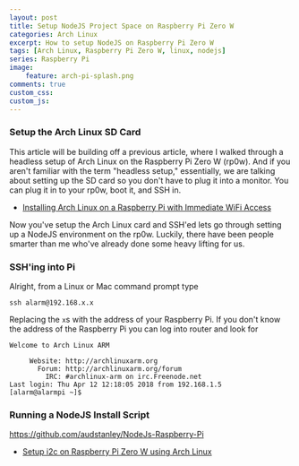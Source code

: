 ```yaml
---
layout: post
title: Setup NodeJS Project Space on Raspberry Pi Zero W
categories: Arch Linux
excerpt: How to setup NodeJS on Raspberry Pi Zero W
tags: [Arch Linux, Raspberry Pi Zero W, linux, nodejs]
series: Raspberry Pi
image: 
    feature: arch-pi-splash.png
comments: true
custom_css:
custom_js: 
---
```


### Setup the Arch Linux SD Card

This article will be building off a previous article, where I walked through a headless setup of Arch Linux on the Raspberry Pi Zero W (rp0w).  And if you aren't familiar with the term "headless setup," essentially, we are talking about setting up the SD card so you don't have to plug it into a monitor.  You can plug it in to your rp0w, boot it, and SSH in.

* [Installing Arch Linux on a Raspberry Pi with Immediate WiFi Access](https://ladvien.com/installing-arch-linux-raspberry-pi-zero-w/)

Now you've setup the Arch Linux card and SSH'ed lets go through setting up a NodeJS environment on the rp0w.  Luckily, there have been people smarter than me who've already done some heavy lifting for us.

### SSH'ing into Pi
Alright, from a Linux or Mac command prompt type

```
ssh alarm@192.168.x.x
```
Replacing the `x`s with the address of your Raspberry Pi.  If you don't know the address of the Raspberry Pi you can log into router and look for 

```
Welcome to Arch Linux ARM

     Website: http://archlinuxarm.org
       Forum: http://archlinuxarm.org/forum
         IRC: #archlinux-arm on irc.Freenode.net
Last login: Thu Apr 12 12:18:05 2018 from 192.168.1.5
[alarm@alarmpi ~]$
```


### Running a NodeJS Install Script

https://github.com/audstanley/NodeJs-Raspberry-Pi

* [Setup i2c on Raspberry Pi Zero W using Arch Linux](https://ladvien.com/arch-linux-i2c-setup/)
